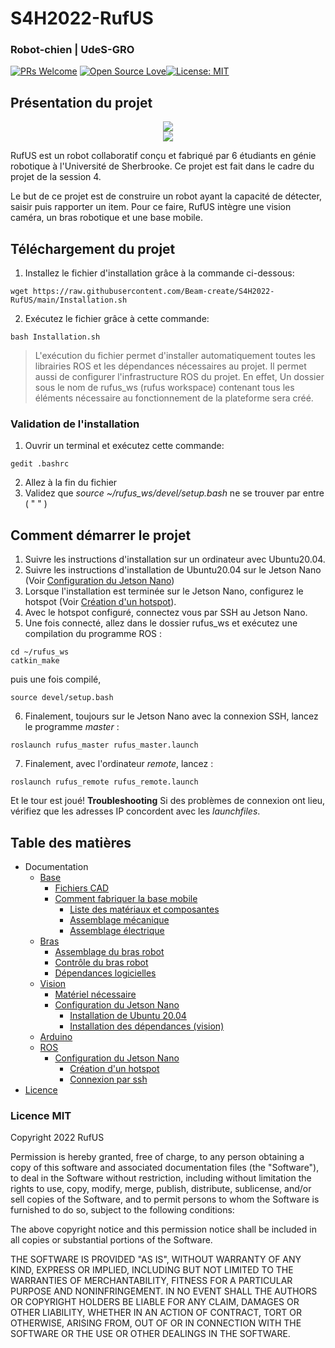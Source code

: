 

# S4H2022-RufUS

### Robot-chien | UdeS-GRO
[![PRs Welcome](https://img.shields.io/badge/PRs-welcome-brightgreen.svg?style=flat-square)](http://makeapullrequest.com) [![Open Source Love](https://badges.frapsoft.com/os/v1/open-source.svg?v=103)](https://github.com/ellerbrock/open-source-badges/)[![License: MIT](https://img.shields.io/badge/License-MIT-yellow.svg)](https://opensource.org/licenses/MIT)

## Présentation du projet
<p align="center">
    <img src="https://user-images.githubusercontent.com/54538310/163730728-76d62d03-951f-4c52-9c64-2c97f2e0f997.jpg" />
    <br>
    <img src="https://user-images.githubusercontent.com/54538310/163886041-4ef157aa-282a-4b21-9bb6-5ed436bbb83b.jpg" />
</p>

RufUS est un robot collaboratif conçu et fabriqué par 6 étudiants en génie robotique à l'Université de Sherbrooke. Ce projet est fait dans le cadre du projet de la session 4.

Le but de ce projet est de construire un robot ayant la capacité de détecter, saisir puis rapporter un item. Pour ce faire, RufUS intègre une vision caméra, un bras robotique et une base mobile.


## Téléchargement du projet
1. Installez le fichier d'installation grâce à la commande ci-dessous:
 ```
 wget https://raw.githubusercontent.com/Beam-create/S4H2022-RufUS/main/Installation.sh
 ```
2. Exécutez le fichier grâce à cette commande:
 ```
 bash Installation.sh
 ```

> L'exécution du fichier permet d'installer automatiquement toutes les librairies ROS et les dépendances nécessaires au projet. Il permet aussi de configurer l'infrastructure ROS du projet. En effet, Un dossier sous le nom de rufus_ws (rufus workspace) contenant tous les éléments nécessaire au fonctionnement de la plateforme sera créé.
### Validation de l'installation
1. Ouvrir un terminal et exécutez cette commande:
```
gedit .bashrc
```
2. Allez à la fin du fichier
3. Validez que *source ~/rufus_ws/devel/setup.bash* ne se trouver par entre ( " " )
## Comment démarrer le projet
1. Suivre les instructions d'installation sur un ordinateur avec Ubuntu20.04.
2. Suivre les instructions d'installation de Ubuntu20.04 sur le Jetson Nano (Voir [Configuration du Jetson Nano](/VISION#configuration-du-jetson-nano))
3. Lorsque l'installation est terminée sur le Jetson Nano, configurez le hotspot (Voir [Création d'un hotspot](/ROS#création-dun-hotspot)).
4. Avec le hotspot configuré, connectez vous par SSH au Jetson Nano.
5. Une fois connecté, allez dans le dossier rufus_ws et exécutez une compilation du programme ROS :
```
cd ~/rufus_ws     
catkin_make
```
puis une fois compilé,
```
source devel/setup.bash
```
6. Finalement, toujours sur le Jetson Nano avec la connexion SSH, lancez le programme *master* :
```
roslaunch rufus_master rufus_master.launch
```
7. Finalement, avec l'ordinateur *remote*, lancez :
```
roslaunch rufus_remote rufus_remote.launch
```
Et le tour est joué!
**Troubleshooting**
Si des problèmes de connexion ont lieu, vérifiez que les adresses IP concordent avec les *launchfiles*.

## Table des matières
* Documentation
	* [Base](/FABRICATION/BASE#s4h2022-rufusbase)
		* [Fichiers CAD](/FABRICATION/BASE#fichers-cad)
		* [Comment fabriquer la base mobile](/FABRICATION/BASE#comment-fabriquer-la-base-mobile) 
			* [Liste des matériaux et composantes](/FABRICATION/BASE#liste-des-matériaux-et-composantes)
			* [Assemblage mécanique](/FABRICATION/BASE#assemblage-mécanique)
			* [Assemblage électrique](/FABRICATION/BASE#assemblage-électrique)
	* [Bras](/BRAS.md)
		* [Assemblage du bras robot](/BRAS.md#assemblage-du-bras-robot)
		* [Contrôle du bras robot](/BRAS.md#contrôle-du-bras-robot)
		* [Dépendances logicielles](/BRAS.md#dépendances-logicielles)
	* [Vision](/VISION#s4h2022-rufusvision)
		* [Matériel nécessaire](/VISION#matériel-nécessaire)
		* [Configuration du Jetson Nano](/VISION#configuration-du-jetson-nano)
			* [Installation de Ubuntu 20.04](/VISION#installation-de-ubuntu-2004)
			* [Installation des dépendances (vision)](/VISION#installation-des-dépendances)  
	* [Arduino](/ARDUINO#s4h2022-rufusarduino)
	* [ROS](/ROS#s4h2022-rufusros)
		* [Configuration du Jetson Nano](/ROS#configuartion-du-jetson-nano) 
			* [Création d'un hotspot](/ROS#création-dun-hotspot)
			* [Connexion par ssh](/ROS#connexion-au-jetson-nano-par-ssh) 
* [Licence](https://github.com/Beam-create/S4H2022-RufUS/blob/main/README.md#licence-mit)


### Licence MIT
Copyright 2022 RufUS

Permission is hereby granted, free of charge, to any person obtaining a copy of this software and associated documentation files (the "Software"), to deal in the Software without restriction, including without limitation the rights to use, copy, modify, merge, publish, distribute, sublicense, and/or sell copies of the Software, and to permit persons to whom the Software is furnished to do so, subject to the following conditions:

The above copyright notice and this permission notice shall be included in all copies or substantial portions of the Software.

THE SOFTWARE IS PROVIDED "AS IS", WITHOUT WARRANTY OF ANY KIND, EXPRESS OR IMPLIED, INCLUDING BUT NOT LIMITED TO THE WARRANTIES OF MERCHANTABILITY, FITNESS FOR A PARTICULAR PURPOSE AND NONINFRINGEMENT. IN NO EVENT SHALL THE AUTHORS OR COPYRIGHT HOLDERS BE LIABLE FOR ANY CLAIM, DAMAGES OR OTHER LIABILITY, WHETHER IN AN ACTION OF CONTRACT, TORT OR OTHERWISE, ARISING FROM, OUT OF OR IN CONNECTION WITH THE SOFTWARE OR THE USE OR OTHER DEALINGS IN THE SOFTWARE.
